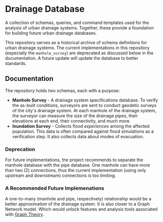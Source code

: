 # Drainage Database

A collection of schemas, queries, and command templates used for the analysis of urban drainage systems. Together, these provide a foundation for building future urban drainage databases.

This repository serves as a historical archive of schema definitions for urban drainage systems. The current implementations in this repository (especially the `manhole_survey`) are deprecated as discussed below in the documentation. A future update will update the database to better standards.

## Documentation

The repository holds two schemas, each with a purpose:
- **Manhole Survey** - A drainage system specifications database. To verify the as-built conditions, surveyors are sent to conduct geodetic surveys of the city's drainage system. At each manhole of the drainage system, the surveyor can measure the size of the drainage pipes, their elevations at each end, their connectivity, and much more.
- **Inundation Survey** - Collects flood *experiences* among the affected population. This data is often compared against flood simulations as a verification step. It also collects data about modes of evacuation.

### Deprecation

For future implementations, the project recommends to separate the manhole database with the pipe database. One manhole can have more than two (2) connections, thus the current implementation (using only upstream and downstream) connections is too limiting.

### A Recommended Future Implemenations

A one-to-many (manhole and pipe, respectively) relationship would be a better approximation of the drainage system. It is also closer to a Graph Network model. Which would unlock features and analysis tools associated with [Graph Theory](https://en.wikipedia.org/wiki/Graph_theory).
